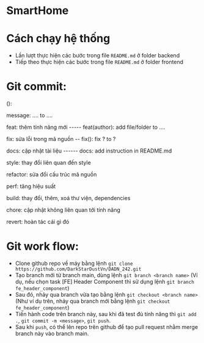 # SmartHome

# Cách chạy hệ thống

- Lần lượt thực hiện các bước trong file `README.md` ở folder backend
- Tiếp theo thực hiện các bước trong file `README.md` ở folder frontend

# Git commit:

<type>(<scope>): <message>

message: .... to ....

feat: thêm tính năng mới ----- feat(author): add file/folder to ....

fix: sửa lỗi trong mã nguồn -- fix(): fix ? to ?

docs: cập nhật tài liệu ------ docs: add instruction in README.md

style: thay đổi liên quan đến style

refactor: sửa đổi cấu trúc mã nguồn

perf: tăng hiệu suất

build: thay đổi, thêm, xoá thư viện, dependencies

chore: cập nhật không liên quan tới tính năng

revert: hoàn tác cái gì đó

# Git work flow:

- Clone github repo về máy bằng lệnh `git clone https://github.com/DarkStarDustVn/DADN_242.git`
- Tạo branch mới từ branch main, dùng lệnh `git branch <branch name>` (Ví dụ, nếu chọn task [FE] Header Component thì sử dụng lệnh `git branch fe_header_component`)
- Sau đó, nhảy qua branch vừa tạo bằng lệnh `git checkout <branch name>` (Như ví dụ trên, nhảy qua branch mới bằng lệnh `git checkout fe_header_component`)
- Tiến hành code trên branch này, sau khi đã test đủ tính năng thì `git add .`, `git commit -m <message>`, `git push`.
- Sau khi `push`, có thể lên repo trên github để tạo pull request nhằm merge branch này vào branch main.
